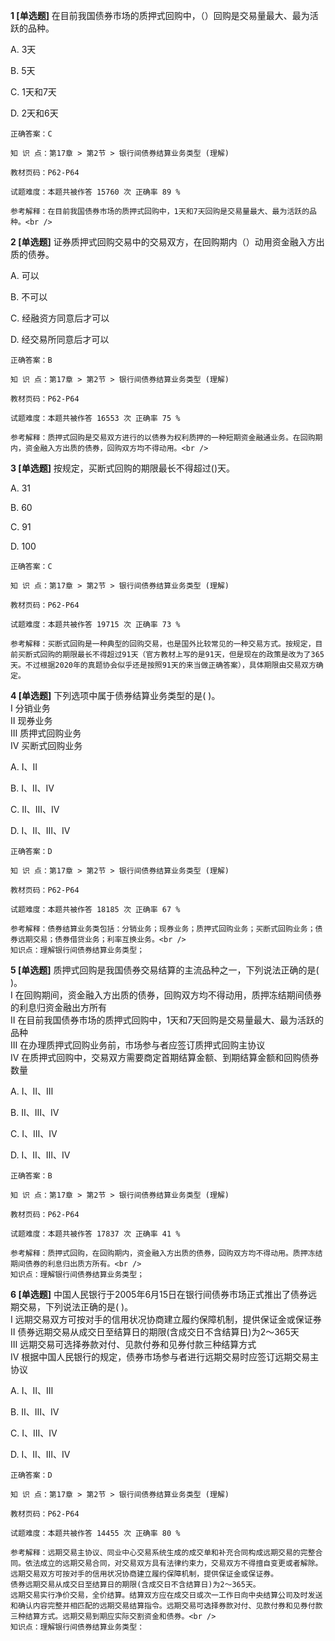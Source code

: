 **1 [单选题]** 在目前我国债券市场的质押式回购中，（）回购是交易量最大、最为活跃的品种。

A. 3天

B. 5天

C. 1天和7天

D. 2天和6天

```
正确答案：C

知 识 点：第17章 > 第2节 > 银行间债券结算业务类型 (理解)

教材页码：P62-P64

试题难度：本题共被作答 15760 次 正确率 89 %

参考解释：在目前我国债券市场的质押式回购中，1天和7天回购是交易量最大、最为活跃的品种。<br />

```


**2 [单选题]** 证券质押式回购交易中的交易双方，在回购期内（）动用资金融入方出质的债券。

A. 可以

B. 不可以

C. 经融资方同意后才可以

D. 经交易所同意后才可以

```
正确答案：B

知 识 点：第17章 > 第2节 > 银行间债券结算业务类型 (理解)

教材页码：P62-P64

试题难度：本题共被作答 16553 次 正确率 75 %

参考解释：质押式回购是交易双方进行的以债券为权利质押的一种短期资金融通业务。在回购期内，资金融入方出质的债券，回购双方均不得动用。<br />

```


**3 [单选题]** 按规定，买断式回购的期限最长不得超过()天。 

A. 31

B. 60

C. 91

D. 100

```
正确答案：C

知 识 点：第17章 > 第2节 > 银行间债券结算业务类型 (理解)

教材页码：P62-P64

试题难度：本题共被作答 19715 次 正确率 73 %

参考解释：买断式回购是一种典型的回购交易，也是国外比较常见的一种交易方式。按规定，目前买断式回购的期限最长不得超过91天（官方教材上写的是91天，但是现在的政策是改为了365天。不过根据2020年的真题协会似乎还是按照91天的来当做正确答案），具体期限由交易双方确定。
```


**4 [单选题]** 下列选项中属于债券结算业务类型的是( )。 <br />
Ⅰ 分销业务 <br />
Ⅱ 现券业务 <br />
Ⅲ 质押式回购业务 <br />
Ⅳ 买断式回购业务

A. Ⅰ、Ⅱ

B. Ⅰ、Ⅱ、Ⅳ

C. Ⅱ、Ⅲ、Ⅳ

D. Ⅰ、Ⅱ、Ⅲ、Ⅳ 

```
正确答案：D

知 识 点：第17章 > 第2节 > 银行间债券结算业务类型 (理解)

教材页码：P62-P64

试题难度：本题共被作答 18185 次 正确率 67 %

参考解释：债券结算业务类包括：分销业务；现券业务；质押式回购业务；买断式回购业务；债券远期交易；债券借贷业务；利率互换业务。<br />
知识点：理解银行间债券结算业务类型；
```


**5 [单选题]** 质押式回购是我国债券交易结算的主流品种之一，下列说法正确的是( )。 <br />
Ⅰ 在回购期间，资金融入方出质的债券，回购双方均不得动用，质押冻结期间债券的利息归资金融出方所有 <br />
Ⅱ 在目前我国债券市场的质押式回购中，1天和7天回购是交易量最大、最为活跃的品种 <br />
Ⅲ 在办理质押式回购业务前，市场参与者应签订质押式回购主协议 <br />
Ⅳ 在质押式回购中，交易双方需要商定首期结算金额、到期结算金额和回购债券数量

A. Ⅰ、Ⅱ、Ⅲ

B. Ⅱ、Ⅲ、Ⅳ

C. Ⅰ、Ⅲ、Ⅳ

D. Ⅰ、Ⅱ、Ⅲ、Ⅳ 

```
正确答案：B

知 识 点：第17章 > 第2节 > 银行间债券结算业务类型 (理解)

教材页码：P62-P64

试题难度：本题共被作答 17837 次 正确率 41 %

参考解释：质押式回购，在回购期内，资金融入方出质的债券，回购双方均不得动用。质押冻结期间债券的利息归出质方所有。<br />
知识点：理解银行间债券结算业务类型；
```


**6 [单选题]** 中国人民银行于2005年6月15日在银行间债券市场正式推出了债券远期交易，下列说法正确的是( )。 <br />
Ⅰ 远期交易双方可按对手的信用状况协商建立履约保障机制，提供保证金或保证券 <br />
Ⅱ 债券远期交易从成交日至结算日的期限(含成交日不含结算日)为2～365天 <br />
Ⅲ 远期交易可选择券款对付、见款付券和见券付款三种结算方式 <br />
Ⅳ 根据中国人民银行的规定，债券市场参与者进行远期交易时应签订远期交易主协议

A. Ⅰ、Ⅱ、Ⅲ

B. Ⅱ、Ⅲ、Ⅳ

C. Ⅰ、Ⅲ、Ⅳ

D. Ⅰ、Ⅱ、Ⅲ、Ⅳ 

```
正确答案：D

知 识 点：第17章 > 第2节 > 银行间债券结算业务类型 (理解)

教材页码：P62-P64

试题难度：本题共被作答 14455 次 正确率 80 %

参考解释：远期交易主协议、同业中心交易系统生成的成交单和补充合同构成远期交易的完整合同。依法成立的远期交易合同，对交易双方具有法律约束力，交易双方不得擅自变更或者解除。远期交易双方可按对手的信用状况协商建立履约保障机制，提供保证金或保证券。
债券远期交易从成交日至结算日的期限(含成交日不含结算日)为2～365天。
远期交易实行净价交易，全价结算。结算双方应在成交日或次一工作日向中央结算公司及时发送和确认内容完整并相匹配的远期交易结算指令。远期交易可选择券款对付、见款付券和见券付款三种结算方式。远期交易到期应实际交割资金和债券。<br />
知识点：理解银行间债券结算业务类型：
```

